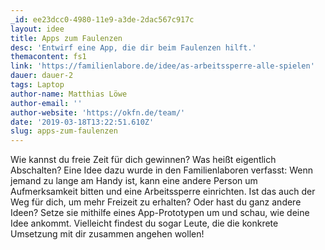 ```yaml
---
_id: ee23dcc0-4980-11e9-a3de-2dac567c917c
layout: idee
title: Apps zum Faulenzen
desc: 'Entwirf eine App, die dir beim Faulenzen hilft.'
themacontent: fs1
link: 'https://familienlabore.de/idee/as-arbeitssperre-alle-spielen'
dauer: dauer-2
tags: Laptop
author-name: Matthias Löwe
author-email: ''
author-website: 'https://okfn.de/team/'
date: '2019-03-18T13:22:51.610Z'
slug: apps-zum-faulenzen
---
```

Wie kannst du freie Zeit für dich gewinnen? Was heißt eigentlich Abschalten? Eine Idee dazu wurde in den Familienlaboren verfasst: Wenn jemand zu lange am Handy ist, kann eine andere Person um Aufmerksamkeit bitten und eine Arbeitssperre einrichten. Ist das auch der Weg für dich, um mehr Freizeit zu erhalten? Oder hast du ganz andere Ideen? Setze sie mithilfe eines App-Prototypen um und schau, wie deine Idee ankommt. Vielleicht findest du sogar Leute, die die konkrete Umsetzung mit dir zusammen angehen wollen!
